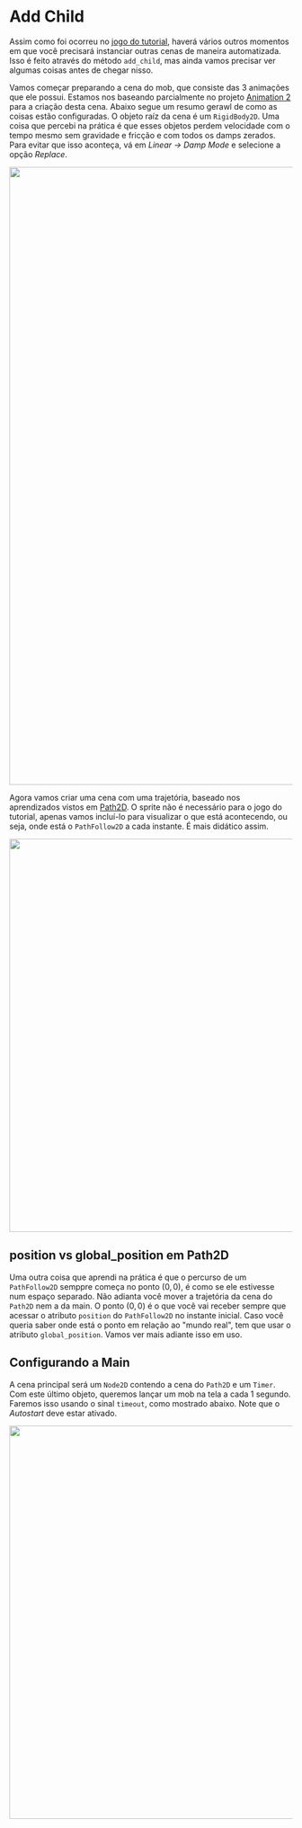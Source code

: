 # Add Child

Assim como foi ocorreu no [jogo do tutorial](https://felipebottega.github.io/Games/Getting%20started/Your%20first%202D%20game/First%20Game%20in%20Godot/html/), haverá vários outros momentos em que você precisará instanciar outras cenas de maneira automatizada. Isso é feito através do método `add_child`, mas ainda vamos precisar ver algumas coisas antes de chegar nisso.

Vamos começar preparando a cena do mob, que consiste das 3 animações que ele possui. Estamos nos baseando parcialmente no projeto [Animation 2](https://github.com/felipebottega/Games/tree/gh-pages/Getting%20started/Your%20first%202D%20game/Creating%20the%20enemy/Animation%202) para a criação desta cena. Abaixo segue um resumo gerawl de como as coisas estão configuradas. O objeto raíz da cena é um `RigidBody2D`. Uma coisa que percebi na prática é que esses objetos perdem velocidade com o tempo mesmo sem gravidade e fricção e com todos os damps zerados. Para evitar que isso aconteça, vá em *Linear → Damp Mode* e selecione a opção *Replace*. 

<p align="center">
    <img src="https://github.com/user-attachments/assets/df8dd26c-814c-46c9-ab0b-50e3e9aebab9" width="1100">
</p>

Agora vamos criar uma cena com uma trajetória, baseado nos aprendizados vistos em [Path2D](https://github.com/felipebottega/Games/tree/gh-pages/Getting%20started/Your%20first%202D%20game/Creating%20the%20enemy/Path2D). O sprite não é necessário para o jogo do tutorial, apenas vamos incluí-lo para visualizar o que está acontecendo, ou seja, onde está o `PathFollow2D` a cada instante. É mais didático assim.

<p align="center">
    <img src="https://github.com/user-attachments/assets/75235ea3-d3fb-498c-93c2-5ce991851b32" width="700">
</p>

## position vs global_position em Path2D

Uma outra coisa que aprendi na prática é que o percurso de um `PathFollow2D` semppre começa no ponto $(0, 0)$, é como se ele estivesse num espaço separado. Não adianta você mover a trajetória da cena do `Path2D` nem a da main. O ponto $(0, 0)$ é o que você vai receber sempre que acessar o atributo `position` do  `PathFollow2D` no instante inicial. Caso você queria saber onde está o ponto em relação ao "mundo real", tem que usar o atributo `global_position`. Vamos ver mais adiante isso em uso.

## Configurando a Main

A cena principal será um `Node2D` contendo a cena do `Path2D` e um `Timer`. Com este último objeto, queremos lançar um mob na tela a cada 1 segundo. Faremos isso usando o sinal `timeout`, como mostrado abaixo. Note que o *Autostart* deve estar ativado.

<p align="center">
    <img src="https://github.com/user-attachments/assets/da653f2e-1af7-4633-9152-11fb50dcacb7" width="700">
</p>



